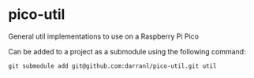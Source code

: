 # pico-util
General util implementations to use on a Raspberry Pi Pico

Can be added to a project as a submodule using the following command:

    git submodule add git@github.com:darranl/pico-util.git util
